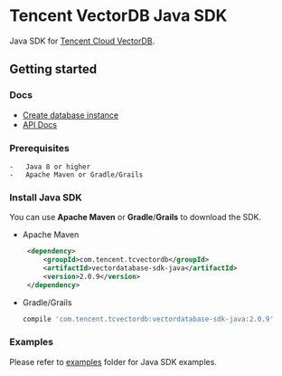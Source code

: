 # Tencent VectorDB Java SDK

Java SDK for [Tencent Cloud VectorDB](https://cloud.tencent.com/product/vdb).

## Getting started

### Docs
 - [Create database instance](https://cloud.tencent.com/document/product/1709/94951)
 - [API Docs](https://cloud.tencent.com/document/product/1709/97768)


### Prerequisites

    -   Java 8 or higher
    -   Apache Maven or Gradle/Grails

### Install Java SDK

You can use **Apache Maven** or **Gradle**/**Grails** to download the SDK.

   - Apache Maven

       ```xml
        <dependency>
            <groupId>com.tencent.tcvectordb</groupId>
            <artifactId>vectordatabase-sdk-java</artifactId>
            <version>2.0.9</version>
        </dependency>
       ```

   - Gradle/Grails

        ```gradle
        compile 'com.tencent.tcvectordb:vectordatabase-sdk-java:2.0.9'
        ```

### Examples

Please refer to [examples](./tcvectordb/src/main/java/com/tencent/tcvectordb/examples) folder for Java SDK examples.